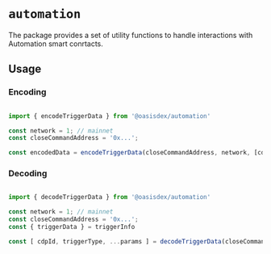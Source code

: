 # `automation`

The package provides a set of utility functions to handle
interactions with Automation smart conrtacts.

## Usage

### Encoding

```ts

import { encodeTriggerData } from '@oasisdex/automation'

const network = 1; // mainnet
const closeCommandAddress = '0x...';

const encodedData = encodeTriggerData(closeCommandAddress, network, [cdpId, triggerType, ...params]);

```

### Decoding

```ts

import { decodeTriggerData } from '@oasisdex/automation'

const network = 1; // mainnet
const closeCommandAddress = '0x...';
const { triggerData } = triggerInfo

const [ cdpId, triggerType, ...params ] = decodeTriggerData(closeCommandAddress, network, triggerData);

```
